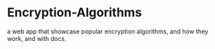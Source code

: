 # Encryption-Algorithms
a web app that showcase popular encryption algorithms, and how they work, and with docs.

